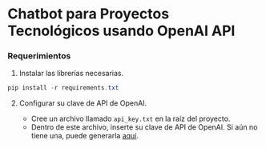 # Chatbot para Proyectos Tecnológicos usando OpenAI API

### Requerimientos

1. Instalar las librerías necesarias.

```powershell
pip install -r requirements.txt
```

2. Configurar su clave de API de OpenAI.

   * Cree un archivo llamado `api_key.txt` en la raíz del proyecto.
   * Dentro de este archivo, inserte su clave de API de OpenAI. Si aún no tiene una, puede generarla [aquí](https://platform.openai.com/api-keys).
